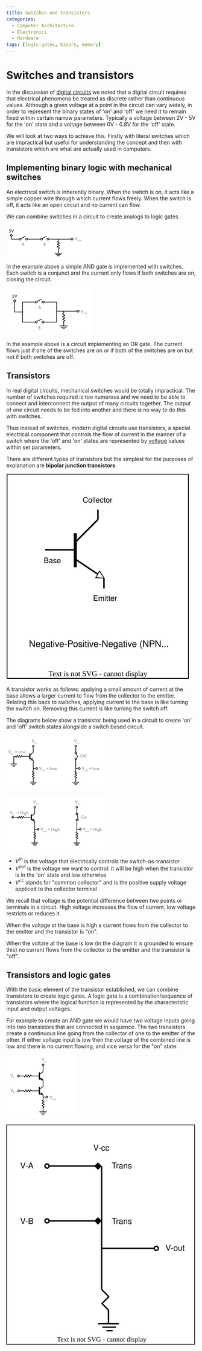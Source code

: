 ```yaml
---
title: Switches and transistors
categories:
  - Computer Architecture
  - Electronics
  - Hardware
tags: [logic-gates, binary, memory]
---
```


# Switches and transistors

In the discussion of [digital circuits](/Electronics/Digital_circuits.md) we noted that a digital circuit requires that electrical phenomena be treated as discrete rather than continuous values. Although a given voltage at a point in the circuit can vary widely, in order to represent the binary states of 'on' and 'off' we need it to remain fixed within certain narrow parameters. Typically a voltage between 2V - 5V for the 'on' state and a voltage between 0V - 0.8V for the 'off' state.

We will look at two ways to achieve this. Firstly with literal switches which are impractical but useful for understanding the concept and then with transistors which are what are actually used in computers.

## Implementing binary logic with mechanical switches

An electrical switch is inherently binary. When the switch is on, it acts like a simple copper wire through which current flows freely. When the switch is off, it acts like an open circuit and no current can flow.

We can combine switches in a circuit to create analogs to logic gates.

![](/img/switch-and-gate.png)

In the example above a simple AND gate is implemented with switches. Each switch is a conjunct and the current only flows if both switches are on, closing the circuit.

![](/img/switch-or-gate.png)

In the example above is a circuit implementing an OR gate. The current flows just if one of the switches are on or if both of the switches are on but not if both switches are off.

## Transistors

In real digital circuits, mechanical switches would be totally impractical. The number of switches required is too numerous and we need to be able to connect and interconnect the output of many circuits together. The output of one circuit needs to be fed into another and there is no way to do this with switches.

Thus instead of switches, modern digital circuits use transistors, a special electrical component that controls the flow of current in the manner of a switch where the 'off' and 'on' states are represented by [voltage](/Electronics/Voltage.md) values within set parameters.

There are different types of transistors but the simplest for the purposes of explanation are **bipolar junction transistors**.

![](/img/transistor-diag.svg)

A transistor works as follows: applying a small amount of current at the base allows a larger current to flow from the collector to the emitter. Relating this back to switches, applying current to the base is like turning the switch on. Removing this current is like turning the switch off.

The diagrams below show a transistor being used in a circuit to create 'on' and 'off' switch states alongside a switch based circuit.

![](/img/transistor-off.png)

![](/img/transistor-on.png)

- $V^{in}$ is the voltage that electrically controls the switch-as-transistor
- $V^{out}$ is the voltage we want to control: it will be high when the transistor is in the 'on' state and low otherwise
- $V^{cc}$ stands for "common collector" and is the positive supply voltage appliced to the collector terminal

We recall that voltage is the potential difference between two points or terminals in a circuit. High voltage increases the flow of current, low voltage restricts or reduces it.

When the voltage at the base is high a current flows from the collector to the emitter and the transistor is "on".

When the voltate at the base is low (in the diagram it is grounded to ensure this) no current flows from the collector to the emitter and the transistor is "off".

## Transistors and logic gates

With the basic element of the transistor established, we can combine transistors to create logic gates. A logic gate is a combination/sequence of transistors where the logical function is represented by the characteristic input and output voltages.

For example to create an AND gate we would have two voltage inputs going into two transistors that are connected in sequence. The two transistors create a continuous line going from the collector of one to the emitter of the other. If either voltage input is low then the voltage of the combined line is low and there is no current flowing, and vice versa for the "on" state:

![](/img/and-transistor.png)

![](/img/or-transistor.svg)
